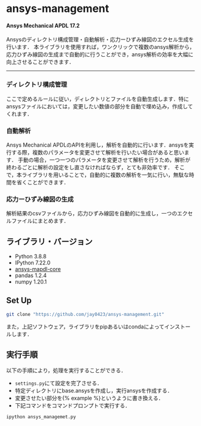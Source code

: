 # ansys-management
#### Ansys Mechanical APDL 17.2
Ansysのディレクトリ構成管理・自動解析・応力ーひずみ線図のエクセル生成を行います．
本ライブラリを使用すれば，ワンクリックで複数のansys解析から，応力ひずみ線図の生成まで自動的に行うことができ，ansys解析の効率を大幅に向上させることができます．

---

### ディレクトリ構成管理
  ここで定めるルールに従い，ディレクトリとファイルを自動生成します．特にansysファイルにおいては，変更したい数値の部分を自動で埋め込み，作成してくれます．
### 自動解析
  Ansys Mechanical APDLのAPIを利用し，解析を自動的に行います．ansysを実行する際，複数のパラメータを変更させて解析を行いたい場合があると思います．
  手動の場合，一つ一つのパラメータを変更させて解析を行うため，解析が終わるごとに解析の設定をし直さなければならず，とても非効率です．
  そこで，本ライブラリを用いることで，自動的に複数の解析を一気に行い，無駄な時間を省くことができます．
### 応力ーひずみ線図の生成
  解析結果のcsvファイルから，応力ひずみ線図を自動的に生成し，一つのエクセルファイルにまとめます．

## ライブラリ・バージョン
  - Python 3.8.8
  - IPython 7.22.0
  - [ansys-mapdl-core](https://mapdldocs.pyansys.com/getting_started/running_mapdl.html)
  - pandas 1.2.4
  - numpy 1.20.1


## Set Up
```bash
git clone "https://github.com/jay0423/ansys-management.git"
```
また，上記ソフトウェア，ライブラリをpipあるいはcondaによってインストールします．


## 実行手順
以下の手順により，処理を実行することができる．
  - ```settings.py```にて設定を完了させる．
  - 特定ディレクトリにbase.ansysを作成し，実行ansysを作成する．
  - 変更させたい部分を{% example %}というように書き換える．
  - 下記コマンドをコマンドプロンプトで実行する．
```bash
ipython ansys_managemet.py
```

